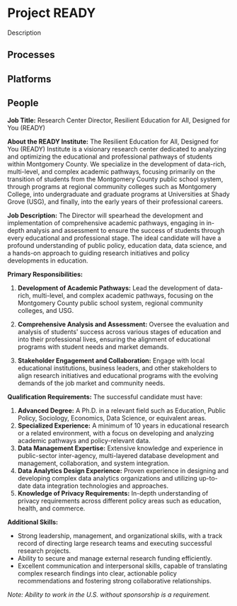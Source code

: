# Project READY
Description

## Processes

## Platforms

## People

**Job Title:** Research Center Director, Resilient Education for All, Designed for You (READY)

**About the READY Institute:**
The Resilient Education for All, Designed for You (READY) Institute is a visionary research center dedicated to analyzing and optimizing the educational and professional pathways of students within Montgomery County. We specialize in the development of data-rich, multi-level, and complex academic pathways, focusing primarily on the transition of students from the Montgomery County public school system, through programs at regional community colleges such as Montgomery College, into undergraduate and graduate programs at Universities at Shady Grove (USG), and finally, into the early years of their professional careers.

**Job Description:**
The Director will spearhead the development and implementation of comprehensive academic pathways, engaging in in-depth analysis and assessment to ensure the success of students through every educational and professional stage. The ideal candidate will have a profound understanding of public policy, education data, data science, and a hands-on approach to guiding research initiatives and policy developments in education.

**Primary Responsibilities:**

1. **Development of Academic Pathways:** Lead the development of data-rich, multi-level, and complex academic pathways, focusing on the Montgomery County public school system, regional community colleges, and USG.
   
2. **Comprehensive Analysis and Assessment:** Oversee the evaluation and analysis of students' success across various stages of education and into their professional lives, ensuring the alignment of educational programs with student needs and market demands.

3. **Stakeholder Engagement and Collaboration:** Engage with local educational institutions, business leaders, and other stakeholders to align research initiatives and educational programs with the evolving demands of the job market and community needs.

**Qualification Requirements:**
The successful candidate must have:

1. **Advanced Degree:** A Ph.D. in a relevant field such as Education, Public Policy, Sociology, Economics, Data Science, or equivalent areas.
2. **Specialized Experience:** A minimum of 10 years in educational research or a related environment, with a focus on developing and analyzing academic pathways and policy-relevant data.
3. **Data Management Expertise:** Extensive knowledge and experience in public-sector inter-agency, multi-layered database development and management, collaboration, and system integration.
4. **Data Analytics Design Experience:** Proven experience in designing and developing complex data analytics organizations and utilizing up-to-date data integration technologies and approaches.
5. **Knowledge of Privacy Requirements:** In-depth understanding of privacy requirements across different policy areas such as education, health, and commerce.

**Additional Skills:**

- Strong leadership, management, and organizational skills, with a track record of directing large research teams and executing successful research projects.
- Ability to secure and manage external research funding efficiently.
- Excellent communication and interpersonal skills, capable of translating complex research findings into clear, actionable policy recommendations and fostering strong collaborative relationships.

*Note: Ability to work in the U.S. without sponsorship is a requirement.*

